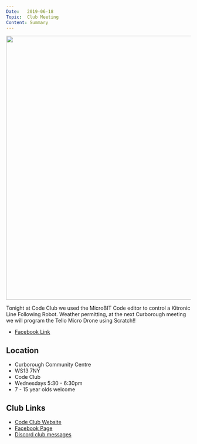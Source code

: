 ```yaml
---
Date:   2019-06-18
Topic:  Club Meeting
Content: Summary
---
```

[<img width="960px" height="720" src="https://scontent.fbhx6-1.fna.fbcdn.net/v/t1.6435-9/64750990_2101830259944063_3807958600664481792_n.jpg?stp=dst-jpg_p720x720&_nc_cat=104&ccb=1-7&_nc_sid=730e14&_nc_ohc=vmNgxUqmwcMAX9BG1kg&_nc_ht=scontent.fbhx6-1.fna&edm=AKK4YLsEAAAA&oh=00_AfBKdzQldMMLI-MeYuV97XoowJ1dnTaB-scBFA8co2v8ZQ&oe=654E34B1"/>](https://scontent.fbhx6-1.fna.fbcdn.net/v/t1.6435-9/64750990_2101830259944063_3807958600664481792_n.jpg?stp=dst-jpg_p720x720&_nc_cat=104&ccb=1-7&_nc_sid=730e14&_nc_ohc=vmNgxUqmwcMAX9BG1kg&_nc_ht=scontent.fbhx6-1.fna&edm=AKK4YLsEAAAA&oh=00_AfBKdzQldMMLI-MeYuV97XoowJ1dnTaB-scBFA8co2v8ZQ&oe=654E34B1)

Tonight at Code Club we used the MicroBIT Code editor to control a Kitronic Line Following Robot. Weather permitting, at the next Curborough meeting we will program the Tello Micro Drone using Scratch!!

* [Facebook Link](https://www.facebook.com/1481985248595237/posts/2101833229943766/)

## Location

* Curborough Community Centre
* WS13 7NY
* Code Club
* Wednesdays 5:30 - 6:30pm
* 7 - 15 year olds welcome

## Club Links

* [Code Club Website](https://lichfield-code-club.github.io/)
* [Facebook Page](https://www.facebook.com/LichfieldCoders)
* [Discord club messages](https://discord.gg/szz6xGK)
